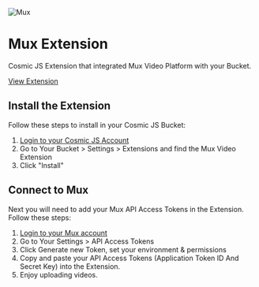![Mux](https://cosmic-s3.imgix.net/ee0ef100-052b-11e9-a865-4d928f17b796-mux.png?w=600)
# Mux Extension
Cosmic JS Extension that integrated Mux Video Platform with your Bucket.

[View Extension](https://cosmicjs.com/extensions/mux-extension)

## Install the Extension
Follow these steps to install in your Cosmic JS Bucket:
1. [Login to your Cosmic JS Account](https://cosmicjs.com)
2. Go to Your Bucket > Settings > Extensions and find the Mux Video Extension
3. Click "Install"
## Connect to Mux
Next you will need to add your Mux API Access Tokens in the Extension.  Follow these steps:
1. [Login to your Mux account](https://mux.com)
2. Go to Your Settings > API Access Tokens
3. Click Generate new Token, set your environment & permissions
4. Copy and paste your API Access Tokens (Application Token ID And Secret Key) into the Extension.
5. Enjoy uploading videos. 
